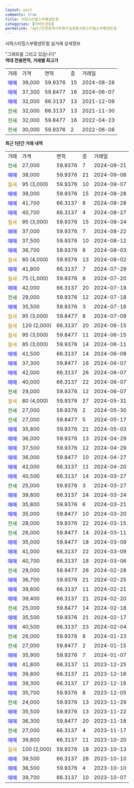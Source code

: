 ```yaml
---
layout: post
comments: true
title: 서희스타힐스부평센트럴
categories: [아파트정보]
permalink: /apt/인천광역시부평구십정동서희스타힐스부평센트럴
---
```


서희스타힐스부평센트럴 실거래 상세정보

<script type="text/javascript">
  google.charts.load('current', {'packages':['line', 'corechart']});
  google.charts.setOnLoadCallback(drawChart);

  function drawChart() {
    var data = new google.visualization.DataTable();
    data.addColumn('date', '거래일');
    data.addColumn('number', "매매");
    data.addColumn('number', "전세");
    data.addColumn('number', "전매");

    data.addRows([[new Date(Date.parse("2024-09-21")), null, 27000, null], [new Date(Date.parse("2024-09-08")), 38000, null, null], [new Date(Date.parse("2024-09-07")), null, null, null], [new Date(Date.parse("2024-08-28")), 39000, null, null], [new Date(Date.parse("2024-08-28")), 41700, null, null], [new Date(Date.parse("2024-08-27")), 40700, null, null], [new Date(Date.parse("2024-08-24")), null, null, null], [new Date(Date.parse("2024-08-22")), 37000, null, null], [new Date(Date.parse("2024-08-12")), 37500, null, null], [new Date(Date.parse("2024-08-03")), 36700, null, null], [new Date(Date.parse("2024-08-02")), null, null, null], [new Date(Date.parse("2024-07-29")), 41900, null, null], [new Date(Date.parse("2024-07-20")), null, null, null], [new Date(Date.parse("2024-07-19")), 42000, null, null], [new Date(Date.parse("2024-07-18")), null, 29000, null], [new Date(Date.parse("2024-07-16")), 35500, null, null], [new Date(Date.parse("2024-07-09")), null, null, null], [new Date(Date.parse("2024-06-15")), null, null, null], [new Date(Date.parse("2024-06-15")), null, null, null], [new Date(Date.parse("2024-06-11")), null, null, null], [new Date(Date.parse("2024-06-08")), 41500, null, null], [new Date(Date.parse("2024-06-07")), 37300, null, null], [new Date(Date.parse("2024-06-07")), 42000, null, null], [new Date(Date.parse("2024-06-07")), 40000, null, null], [new Date(Date.parse("2024-06-07")), null, 29000, null], [new Date(Date.parse("2024-05-31")), null, null, null], [new Date(Date.parse("2024-05-30")), null, 27000, null], [new Date(Date.parse("2024-05-17")), null, 27000, null], [new Date(Date.parse("2024-05-03")), 35800, null, null], [new Date(Date.parse("2024-04-29")), 36000, null, null], [new Date(Date.parse("2024-04-29")), 37500, null, null], [new Date(Date.parse("2024-04-27")), 36000, null, null], [new Date(Date.parse("2024-04-20")), 42000, null, null], [new Date(Date.parse("2024-03-27")), 40500, null, null], [new Date(Date.parse("2024-03-27")), null, 25000, null], [new Date(Date.parse("2024-03-24")), 39800, null, null], [new Date(Date.parse("2024-03-21")), 35800, null, null], [new Date(Date.parse("2024-03-20")), 35000, null, null], [new Date(Date.parse("2024-03-15")), null, 28000, null], [new Date(Date.parse("2024-03-11")), null, 26000, null], [new Date(Date.parse("2024-03-09")), 35000, null, null], [new Date(Date.parse("2024-03-09")), 41000, null, null], [new Date(Date.parse("2024-03-06")), 40700, null, null], [new Date(Date.parse("2024-02-28")), null, 28000, null], [new Date(Date.parse("2024-02-25")), 36700, null, null], [new Date(Date.parse("2024-02-21")), 39600, null, null], [new Date(Date.parse("2024-02-20")), 39400, null, null], [new Date(Date.parse("2024-02-18")), null, 25000, null], [new Date(Date.parse("2024-02-17")), 35500, null, null], [new Date(Date.parse("2024-02-04")), 40500, null, null], [new Date(Date.parse("2024-01-23")), null, 26000, null], [new Date(Date.parse("2024-01-15")), null, 27000, null], [new Date(Date.parse("2024-01-07")), 35900, null, null], [new Date(Date.parse("2023-12-25")), 41800, null, null], [new Date(Date.parse("2023-12-16")), 39800, null, null], [new Date(Date.parse("2023-12-16")), 39300, null, null], [new Date(Date.parse("2023-12-05")), 35700, null, null], [new Date(Date.parse("2023-11-29")), null, 24000, null], [new Date(Date.parse("2023-11-22")), 35500, null, null], [new Date(Date.parse("2023-11-18")), 36300, null, null], [new Date(Date.parse("2023-11-17")), null, 27000, null], [new Date(Date.parse("2023-10-20")), 39800, null, null], [new Date(Date.parse("2023-10-13")), null, null, null], [new Date(Date.parse("2023-10-10")), 39500, null, null], [new Date(Date.parse("2023-10-10")), 36500, null, null], [new Date(Date.parse("2023-10-07")), 39700, null, null]]);

    var options = {
      hAxis: {
        format: 'yyyy/MM/dd'
      },    
      lineWidth: 0,
      pointsVisible: true,    
      title: '최근 1년간 유형별 실거래가 분포',
      legend: { position: 'bottom' }
    };

    var formatter = new google.visualization.NumberFormat({pattern:'###,###'} );
    formatter.format(data, 1);
    formatter.format(data, 2);
    
    setTimeout(function() {
        var chart = new google.visualization.LineChart(document.getElementById('columnchart_material'));
        chart.draw(data, (options));
        document.getElementById('loading').style.display = 'none';
    }, 200);
  }
</script>


<div id="loading" style="z-index:20; display: block; margin-left: 0px">"그래프를 그리고 있습니다"</div>
<div id="columnchart_material" style="width: 95%; margin-left: 0px; display: block"></div>
<!-- contents start -->
<b>역대 전용면적, 거래별 최고가</b>
<table class="sortable">
    <tr>
      <td>거래</td>
      <td>가격</td>
      <td>면적</td>
      <td>층</td>
      <td>거래일</td>
    </tr>
        <tr>
          <td><a style="color: blue">매매</a></td>
          <td>39,000</td>
          <td>59.9376</td>
          <td>15</td>
          <td>2024-08-28</td>
        </tr>            <tr>
          <td><a style="color: blue">매매</a></td>
          <td>37,300</td>
          <td>59.8477</td>
          <td>16</td>
          <td>2024-06-07</td>
        </tr>            <tr>
          <td><a style="color: blue">매매</a></td>
          <td>32,000</td>
          <td>66.3137</td>
          <td>13</td>
          <td>2021-12-09</td>
        </tr>        
        <tr>
              <td><a style="color: darkgreen">전세</a></td>
              <td>32,000</td>
              <td>66.3137</td>
              <td>13</td>
              <td>2021-11-30</td>
            </tr>            <tr>
              <td><a style="color: darkgreen">전세</a></td>
              <td>32,000</td>
              <td>59.8477</td>
              <td>16</td>
              <td>2022-04-23</td>
            </tr>            <tr>
              <td><a style="color: darkgreen">전세</a></td>
              <td>30,000</td>
              <td>59.9376</td>
              <td>2</td>
              <td>2022-06-08</td>
            </tr>        
    
</table>

<b>최근 1년간 거래 내역</b>

<table class="sortable">
    <tr>
      <td>거래</td>
      <td>가격</td>
      <td>면적</td>
      <td>층</td>
      <td>거래일</td>
    </tr>
    <tr>
      <td><a style="color: darkgreen">전세</a></td>
      <td>27,000</td>
      <td>59.9376</td>
      <td>7</td>
      <td>2024-09-21</td>
    </tr>          <tr>
      <td><a style="color: blue">매매</a></td>
      <td>38,000</td>
      <td>59.9376</td>
      <td>21</td>
      <td>2024-09-08</td>
    </tr>          <tr>
      <td><a style="color: darkgoldenrod">월세</a></td>
      <td>95 (3,000)</td>
      <td>59.9376</td>
      <td>10</td>
      <td>2024-09-07</td>
    </tr>          <tr>
      <td><a style="color: blue">매매</a></td>
      <td>39,000</td>
      <td>59.9376</td>
      <td>15</td>
      <td>2024-08-28</td>
    </tr>          <tr>
      <td><a style="color: blue">매매</a></td>
      <td>41,700</td>
      <td>66.3137</td>
      <td>8</td>
      <td>2024-08-28</td>
    </tr>          <tr>
      <td><a style="color: blue">매매</a></td>
      <td>40,700</td>
      <td>66.3137</td>
      <td>4</td>
      <td>2024-08-27</td>
    </tr>          <tr>
      <td><a style="color: darkgoldenrod">월세</a></td>
      <td>95 (3,000)</td>
      <td>59.9376</td>
      <td>15</td>
      <td>2024-08-24</td>
    </tr>          <tr>
      <td><a style="color: blue">매매</a></td>
      <td>37,000</td>
      <td>59.9376</td>
      <td>7</td>
      <td>2024-08-22</td>
    </tr>          <tr>
      <td><a style="color: blue">매매</a></td>
      <td>37,500</td>
      <td>59.9376</td>
      <td>10</td>
      <td>2024-08-12</td>
    </tr>          <tr>
      <td><a style="color: blue">매매</a></td>
      <td>36,700</td>
      <td>59.9376</td>
      <td>8</td>
      <td>2024-08-03</td>
    </tr>          <tr>
      <td><a style="color: darkgoldenrod">월세</a></td>
      <td>80 (4,000)</td>
      <td>59.9376</td>
      <td>13</td>
      <td>2024-08-02</td>
    </tr>          <tr>
      <td><a style="color: blue">매매</a></td>
      <td>41,900</td>
      <td>66.3137</td>
      <td>7</td>
      <td>2024-07-29</td>
    </tr>          <tr>
      <td><a style="color: darkgoldenrod">월세</a></td>
      <td>75 (1,000)</td>
      <td>59.9376</td>
      <td>8</td>
      <td>2024-07-20</td>
    </tr>          <tr>
      <td><a style="color: blue">매매</a></td>
      <td>42,000</td>
      <td>66.3137</td>
      <td>20</td>
      <td>2024-07-19</td>
    </tr>          <tr>
      <td><a style="color: darkgreen">전세</a></td>
      <td>29,000</td>
      <td>59.9376</td>
      <td>12</td>
      <td>2024-07-18</td>
    </tr>          <tr>
      <td><a style="color: blue">매매</a></td>
      <td>35,500</td>
      <td>59.9376</td>
      <td>3</td>
      <td>2024-07-16</td>
    </tr>          <tr>
      <td><a style="color: darkgoldenrod">월세</a></td>
      <td>95 (3,000)</td>
      <td>59.8477</td>
      <td>8</td>
      <td>2024-07-09</td>
    </tr>          <tr>
      <td><a style="color: darkgoldenrod">월세</a></td>
      <td>120 (2,000)</td>
      <td>66.3137</td>
      <td>20</td>
      <td>2024-06-15</td>
    </tr>          <tr>
      <td><a style="color: darkgoldenrod">월세</a></td>
      <td>95 (3,000)</td>
      <td>59.8477</td>
      <td>11</td>
      <td>2024-06-15</td>
    </tr>          <tr>
      <td><a style="color: darkgoldenrod">월세</a></td>
      <td>85 (3,000)</td>
      <td>59.9376</td>
      <td>14</td>
      <td>2024-06-11</td>
    </tr>          <tr>
      <td><a style="color: blue">매매</a></td>
      <td>41,500</td>
      <td>66.3137</td>
      <td>14</td>
      <td>2024-06-08</td>
    </tr>          <tr>
      <td><a style="color: blue">매매</a></td>
      <td>37,300</td>
      <td>59.8477</td>
      <td>16</td>
      <td>2024-06-07</td>
    </tr>          <tr>
      <td><a style="color: blue">매매</a></td>
      <td>42,000</td>
      <td>66.3137</td>
      <td>26</td>
      <td>2024-06-07</td>
    </tr>          <tr>
      <td><a style="color: blue">매매</a></td>
      <td>40,000</td>
      <td>66.3137</td>
      <td>22</td>
      <td>2024-06-07</td>
    </tr>          <tr>
      <td><a style="color: darkgreen">전세</a></td>
      <td>29,000</td>
      <td>59.9376</td>
      <td>12</td>
      <td>2024-06-07</td>
    </tr>          <tr>
      <td><a style="color: darkgoldenrod">월세</a></td>
      <td>80 (4,000)</td>
      <td>59.9376</td>
      <td>27</td>
      <td>2024-05-31</td>
    </tr>          <tr>
      <td><a style="color: darkgreen">전세</a></td>
      <td>27,000</td>
      <td>59.9376</td>
      <td>2</td>
      <td>2024-05-30</td>
    </tr>          <tr>
      <td><a style="color: darkgreen">전세</a></td>
      <td>27,000</td>
      <td>59.8477</td>
      <td>5</td>
      <td>2024-05-17</td>
    </tr>          <tr>
      <td><a style="color: blue">매매</a></td>
      <td>35,800</td>
      <td>59.9376</td>
      <td>21</td>
      <td>2024-05-03</td>
    </tr>          <tr>
      <td><a style="color: blue">매매</a></td>
      <td>36,000</td>
      <td>59.9376</td>
      <td>13</td>
      <td>2024-04-29</td>
    </tr>          <tr>
      <td><a style="color: blue">매매</a></td>
      <td>37,500</td>
      <td>59.9376</td>
      <td>12</td>
      <td>2024-04-29</td>
    </tr>          <tr>
      <td><a style="color: blue">매매</a></td>
      <td>36,000</td>
      <td>59.8477</td>
      <td>10</td>
      <td>2024-04-27</td>
    </tr>          <tr>
      <td><a style="color: blue">매매</a></td>
      <td>42,000</td>
      <td>66.3137</td>
      <td>11</td>
      <td>2024-04-20</td>
    </tr>          <tr>
      <td><a style="color: blue">매매</a></td>
      <td>40,500</td>
      <td>66.3137</td>
      <td>14</td>
      <td>2024-03-27</td>
    </tr>          <tr>
      <td><a style="color: darkgreen">전세</a></td>
      <td>25,000</td>
      <td>59.9376</td>
      <td>3</td>
      <td>2024-03-27</td>
    </tr>          <tr>
      <td><a style="color: blue">매매</a></td>
      <td>39,800</td>
      <td>66.3137</td>
      <td>24</td>
      <td>2024-03-24</td>
    </tr>          <tr>
      <td><a style="color: blue">매매</a></td>
      <td>35,800</td>
      <td>59.9376</td>
      <td>6</td>
      <td>2024-03-21</td>
    </tr>          <tr>
      <td><a style="color: blue">매매</a></td>
      <td>35,000</td>
      <td>59.8477</td>
      <td>10</td>
      <td>2024-03-20</td>
    </tr>          <tr>
      <td><a style="color: darkgreen">전세</a></td>
      <td>28,000</td>
      <td>59.9376</td>
      <td>22</td>
      <td>2024-03-15</td>
    </tr>          <tr>
      <td><a style="color: darkgreen">전세</a></td>
      <td>26,000</td>
      <td>59.8477</td>
      <td>14</td>
      <td>2024-03-11</td>
    </tr>          <tr>
      <td><a style="color: blue">매매</a></td>
      <td>35,000</td>
      <td>59.8477</td>
      <td>18</td>
      <td>2024-03-09</td>
    </tr>          <tr>
      <td><a style="color: blue">매매</a></td>
      <td>41,000</td>
      <td>66.3137</td>
      <td>22</td>
      <td>2024-03-09</td>
    </tr>          <tr>
      <td><a style="color: blue">매매</a></td>
      <td>40,700</td>
      <td>66.3137</td>
      <td>18</td>
      <td>2024-03-06</td>
    </tr>          <tr>
      <td><a style="color: darkgreen">전세</a></td>
      <td>28,000</td>
      <td>59.8477</td>
      <td>26</td>
      <td>2024-02-28</td>
    </tr>          <tr>
      <td><a style="color: blue">매매</a></td>
      <td>36,700</td>
      <td>59.9376</td>
      <td>21</td>
      <td>2024-02-25</td>
    </tr>          <tr>
      <td><a style="color: blue">매매</a></td>
      <td>39,600</td>
      <td>66.3137</td>
      <td>11</td>
      <td>2024-02-21</td>
    </tr>          <tr>
      <td><a style="color: blue">매매</a></td>
      <td>39,400</td>
      <td>66.3137</td>
      <td>21</td>
      <td>2024-02-20</td>
    </tr>          <tr>
      <td><a style="color: darkgreen">전세</a></td>
      <td>25,000</td>
      <td>59.8477</td>
      <td>14</td>
      <td>2024-02-18</td>
    </tr>          <tr>
      <td><a style="color: blue">매매</a></td>
      <td>35,500</td>
      <td>59.9376</td>
      <td>21</td>
      <td>2024-02-17</td>
    </tr>          <tr>
      <td><a style="color: blue">매매</a></td>
      <td>40,500</td>
      <td>66.3137</td>
      <td>23</td>
      <td>2024-02-04</td>
    </tr>          <tr>
      <td><a style="color: darkgreen">전세</a></td>
      <td>26,000</td>
      <td>59.9376</td>
      <td>8</td>
      <td>2024-01-23</td>
    </tr>          <tr>
      <td><a style="color: darkgreen">전세</a></td>
      <td>27,000</td>
      <td>59.8477</td>
      <td>2</td>
      <td>2024-01-15</td>
    </tr>          <tr>
      <td><a style="color: blue">매매</a></td>
      <td>35,900</td>
      <td>59.9376</td>
      <td>7</td>
      <td>2024-01-07</td>
    </tr>          <tr>
      <td><a style="color: blue">매매</a></td>
      <td>41,800</td>
      <td>66.3137</td>
      <td>11</td>
      <td>2023-12-25</td>
    </tr>          <tr>
      <td><a style="color: blue">매매</a></td>
      <td>39,800</td>
      <td>66.3137</td>
      <td>21</td>
      <td>2023-12-16</td>
    </tr>          <tr>
      <td><a style="color: blue">매매</a></td>
      <td>39,300</td>
      <td>66.3137</td>
      <td>17</td>
      <td>2023-12-16</td>
    </tr>          <tr>
      <td><a style="color: blue">매매</a></td>
      <td>35,700</td>
      <td>59.9376</td>
      <td>8</td>
      <td>2023-12-05</td>
    </tr>          <tr>
      <td><a style="color: darkgreen">전세</a></td>
      <td>24,000</td>
      <td>59.9376</td>
      <td>13</td>
      <td>2023-11-29</td>
    </tr>          <tr>
      <td><a style="color: blue">매매</a></td>
      <td>35,500</td>
      <td>59.9376</td>
      <td>13</td>
      <td>2023-11-22</td>
    </tr>          <tr>
      <td><a style="color: blue">매매</a></td>
      <td>36,300</td>
      <td>59.8477</td>
      <td>20</td>
      <td>2023-11-18</td>
    </tr>          <tr>
      <td><a style="color: darkgreen">전세</a></td>
      <td>27,000</td>
      <td>66.3137</td>
      <td>4</td>
      <td>2023-11-17</td>
    </tr>          <tr>
      <td><a style="color: blue">매매</a></td>
      <td>39,800</td>
      <td>66.3137</td>
      <td>11</td>
      <td>2023-10-20</td>
    </tr>          <tr>
      <td><a style="color: darkgoldenrod">월세</a></td>
      <td>100 (2,000)</td>
      <td>59.9376</td>
      <td>18</td>
      <td>2023-10-13</td>
    </tr>          <tr>
      <td><a style="color: blue">매매</a></td>
      <td>39,500</td>
      <td>66.3137</td>
      <td>26</td>
      <td>2023-10-10</td>
    </tr>          <tr>
      <td><a style="color: blue">매매</a></td>
      <td>36,500</td>
      <td>59.9376</td>
      <td>4</td>
      <td>2023-10-10</td>
    </tr>          <tr>
      <td><a style="color: blue">매매</a></td>
      <td>39,700</td>
      <td>66.3137</td>
      <td>10</td>
      <td>2023-10-07</td>
    </tr>      </table>
<!-- contents end -->    


